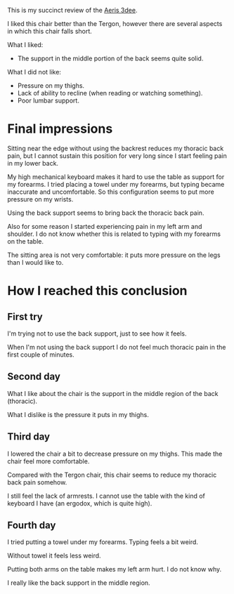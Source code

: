 This is my succinct review of the [Aeris
3dee](https://www.aeris.de/nl/products/aeris-3dee-wollmischung-select-schwarz).

I liked this chair better than the Tergon, however there are several aspects in
which this chair falls short.

What I liked:

- The support in the middle portion of the back seems quite solid.

What I did not like:

- Pressure on my thighs.
- Lack of ability to recline (when reading or watching something).
- Poor lumbar support.

# Final impressions

Sitting near the edge without using the backrest reduces my thoracic back pain,
but I cannot sustain this position for very long since I start feeling pain in
my lower back.

My high mechanical keyboard makes it hard to use the table as support for my
forearms. I tried placing a towel under my forearms, but typing became
inaccurate and uncomfortable. So this configuration seems to put more pressure
on my wrists.

Using the back support seems to bring back the thoracic back pain.

Also for some reason I started experiencing pain in my left arm and shoulder. I
do not know whether this is related to typing with my forearms on the table.

The sitting area is not very comfortable: it puts more pressure on the legs
than I would like to.

# How I reached this conclusion

## First try

I'm trying not to use the back support, just to see how it feels.

When I'm not using the back support I do not feel much thoracic pain in the
first couple of minutes.

## Second day

What I like about the chair is the support in the middle region of the back
(thoracic).

What I dislike is the pressure it puts in my thighs.

## Third day

I lowered the chair a bit to decrease pressure on my thighs. This made the
chair feel more comfortable.

Compared with the Tergon chair, this chair seems to reduce my thoracic back
pain somehow.

I still feel the lack of armrests. I cannot use the table with the kind of
keyboard I have (an ergodox, which is quite high).

## Fourth day

I tried putting a towel under my forearms. Typing feels a bit weird.

Without towel it feels less weird.

Putting both arms on the table makes my left arm hurt. I do not know why.

I really like the back support in the middle region.
